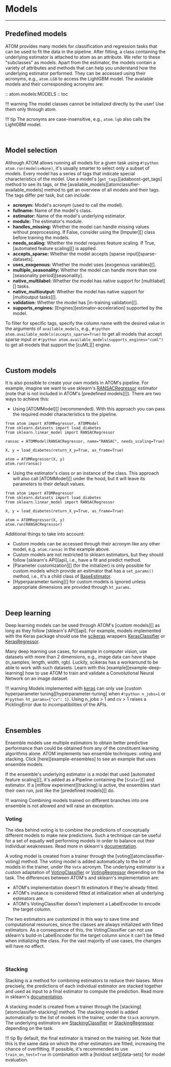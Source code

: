 # Models
--------

## Predefined models

ATOM provides many models for classification and regression tasks
that can be used to fit the data in the pipeline. After fitting, a
class containing the underlying estimator is attached to atom as an
attribute. We refer to these "subclasses" as models. Apart from the
estimator, the models contain a variety of attributes and methods that
can help you understand how the underlying estimator performed. They
can be accessed using their acronyms, e.g., `atom.LGB` to access the
LightGBM model. The available models and their corresponding
acronyms are:

:: atom.models:MODELS
    :: toc

!!! warning
    The model classes cannot be initialized directly by the user! Use
    them only through atom.

!!! tip
    The acronyms are case-insensitive, e.g., `atom.lgb` also calls
    the LightGBM model.

<br>

## Model selection

Although ATOM allows running all models for a given task using
`#!python atom.run(models=None)`, it's usually smarter to select only
a subset of models. Every model has a series of tags that indicate
special characteristics of the model. Use a model's [`get_tags`][adaboost-get_tags]
method to see its tags, or the [available_models][atomclassifier-available_models]
method to get an overview of all models and their tags. The tags differ
per task, but can include:

- **acronym:** Model's acronym (used to call the model).
- **fullname:** Name of the model's class.
- **estimator:** Name of the model's underlying estimator.
- **module:** The estimator's module.
- **handles_missing:** Whether the model can handle missing values
  without preprocessing. If False, consider using the [Imputer][] class
  before training the models.
- **needs_scaling:** Whether the model requires feature scaling. If True,
  [automated feature scaling][] is applied.
- **accepts_sparse:** Whether the model accepts [sparse input][sparse-datasets].
- **uses_exogenous:** Whether the model uses [exogenous variables][].
- **multiple_seasonality:** Whether the model can handle more than one
  [seasonality period][seasonality].
- **native_multilabel:** Whether the model has native support for [multilabel][] tasks.
- **native_multioutput:** Whether the model has native support for [multioutput tasks][].
- **validation:** Whether the model has [in-training validation][].
- **supports_engines:** [Engines][estimator-acceleration] supported by the model.

To filter for specific tags, specify the column name with the desired value
in the arguments of `available_models`, e.g., `#!python atom.available_models(accepts_sparse=True)`
to get all models that accept sparse input or `#!python atom.available_models(supports_engines="cuml")`
to get all models that support the [cuML][] engine.


<br>

## Custom models

It is also possible to create your own models in ATOM's pipeline. For
example, imagine we want to use sklearn's [RANSACRegressor](https://scikit-learn.org/stable/modules/generated/sklearn.linear_model.RANSACRegressor.html)
estimator (note that is not included in ATOM's [predefined models][]).
There are two ways to achieve this:

* Using [ATOMModel][] (recommended). With this approach you can pass
  the required model characteristics to the pipeline.

```pycon
from atom import ATOMRegressor, ATOMModel
from sklearn.datasets import load_diabetes
from sklearn.linear_model import RANSACRegressor

ransac = ATOMModel(RANSACRegressor, name="RANSAC", needs_scaling=True)

X, y = load_diabetes(return_X_y=True, as_frame=True)

atom = ATOMRegressor(X, y)
atom.run(ransac)
```

* Using the estimator's class or an instance of the class. This approach
  will also call [ATOMModel][] under the hood, but it will leave its
  parameters to their default values.

```pycon
from atom import ATOMRegressor
from sklearn.datasets import load_diabetes
from sklearn.linear_model import RANSACRegressor

X, y = load_diabetes(return_X_y=True, as_frame=True)

atom = ATOMRegressor(X, y)
atom.run(RANSACRegressor)
```

Additional things to take into account:

* Custom models can be accessed through their acronym like any other model, e.g.
  `atom.ransac` in the example above.
* Custom models are not restricted to sklearn estimators, but they should
  follow [sklearn's API][api], i.e., have a fit and predict method.
* [Parameter customization][] (for the initializer) is only possible for
  custom models which provide an estimator that has a `set_params()` method,
  i.e., it's a child class of [BaseEstimator](https://scikit-learn.org/stable/modules/generated/sklearn.base.BaseEstimator.html).
* [Hyperparameter tuning][] for custom models is ignored unless appropriate
  dimensions are provided through `ht_params`.

<br>


## Deep learning

Deep learning models can be used through ATOM's [custom models][]
as long as they follow [sklearn's API][api]. For example, models
implemented with the Keras package should use the [scikeras](https://www.adriangb.com/scikeras/stable/)
wrappers [KerasClassifier](https://www.adriangb.com/scikeras/refs/heads/master/generated/scikeras.wrappers.KerasClassifier.html#scikeras.wrappers.KerasClassifier)
or [KerasRegressor](https://www.adriangb.com/scikeras/refs/heads/master/generated/scikeras.wrappers.KerasRegressor.html#scikeras.wrappers.KerasRegressor).

Many deep learning use cases, for example in computer vision, use datasets
with more than 2 dimensions, e.g., image data can have shape (n_samples,
length, width, rgb). Luckily, scikeras has a workaround to be able to work
with such datasets. Learn with this [example][example-deep-learning] how to
use ATOM to train and validate a Convolutional Neural Network on an image
dataset.

!!! warning
    Models implemented with [keras](https://keras.io/) can only use
    [custom hyperparameter tuning][hyperparameter-tuning] when `#!python n_jobs=1`
    or `#!python ht_params={"cv": 1}`. Using n_jobs > 1 and cv > 1 raises a
    PicklingError due to incompatibilities of the APIs.

<br>


## Ensembles

Ensemble models use multiple estimators to obtain better predictive
performance than could be obtained from any of the constituent learning
algorithms alone. ATOM implements two ensemble techniques: voting and
stacking. Click [here][example-ensembles] to see an example that uses
ensemble models.

If the ensemble's underlying estimator is a model that used [automated feature scaling][],
it's added as a Pipeline containing the [`Scaler`][] and estimator. If
a [mlflow experiment][tracking] is active, the ensembles start their
own run, just like the [predefined models][] do.

!!! warning
    Combining models trained on different branches into one ensemble is
    not allowed and will raise an exception.


### Voting

The idea behind voting is to combine the predictions of conceptually
different models to make new predictions. Such a technique can be
useful for a set of equally well performing models in order to balance
out their individual weaknesses. Read more in sklearn's [documentation](https://scikit-learn.org/stable/modules/ensemble.html#voting-classifier).

A voting model is created from a trainer through the [voting][atomclassifier-voting]
method. The voting model is added automatically to the list of
models in the trainer, under the `Vote` acronym. The underlying
estimator is a custom adaptation of [VotingClassifier](https://scikit-learn.org/stable/modules/generated/sklearn.ensemble.VotingClassifier.html)
or [VotingRegressor](https://scikit-learn.org/stable/modules/generated/sklearn.ensemble.VotingRegressor.html)
depending on the task. The differences between ATOM's and sklearn's
implementation are:

* ATOM's implementation doesn't fit estimators if they're already fitted.
* ATOM's instance is considered fitted at initialization when all underlying
  estimators are.
* ATOM's VotingClassifier doesn't implement a LabelEncoder to encode the
  target column.

The two estimators are customized in this way to save time and computational
resources, since the classes are always initialized with fitted estimators.
As a consequence of this, the VotingClassifier can not use sklearn's build-in
LabelEncoder for the target column since it can't be fitted when initializing
the class. For the vast majority of use cases, the changes will have no effect.


<br>

### Stacking

Stacking is a method for combining estimators to reduce their biases.
More precisely, the predictions of each individual estimator are
stacked together and used as input to a final estimator to compute the
prediction. Read more in sklearn's [documentation](https://scikit-learn.org/stable/modules/ensemble.html#stacked-generalization).

A stacking model is created from a trainer through the [stacking][atomclassifier-stacking]
method. The stacking model is added automatically to the list of
models in the trainer, under the `Stack` acronym. The underlying
estimators are [StackingClassifier](https://scikit-learn.org/stable/modules/generated/sklearn.ensemble.StackingClassifier.html) or [StackingRegressor](https://scikit-learn.org/stable/modules/generated/sklearn.ensemble.StackingRegressor.html)
depending on the task.

!!! tip
    By default, the final estimator is trained on the training set.
    Note that this is the same data on which the other estimators are
    fitted, increasing the chance of overfitting. If possible, it's 
    recommended to use `train_on_test=True` in combination with a
    [holdout set][data-sets] for model evaluation.
